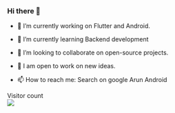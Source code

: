 ### Hi there 👋

- 🔭  I’m currently working on Flutter and Android.

- 🌱  I’m currently learning Backend development

- 👯  I’m looking to collaborate on open-source projects.

- 💫  I am open to work on new ideas.

- 📫  How to reach me: Search on google Arun Android

<p > 
  Visitor count<br>
  <img src="https://profile-counter.glitch.me/arundidauli/count.svg" />
 
</p>
